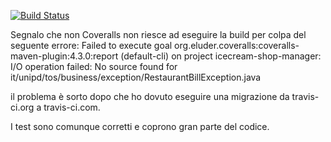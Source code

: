 [![Build Status](https://travis-ci.com/VittorioSchiavon/Assignment2.svg?branch=master)](https://travis-ci.com/VittorioSchiavon/Assignment2)

Segnalo che non Coveralls non riesce ad eseguire la build per colpa del seguente errore:
Failed to execute goal org.eluder.coveralls:coveralls-maven-plugin:4.3.0:report (default-cli) on project icecream-shop-manager: I/O operation failed: No source found for it/unipd/tos/business/exception/RestaurantBillException.java

il problema è sorto dopo che ho dovuto eseguire una migrazione da travis-ci.org a travis-ci.com.

I test sono comunque corretti e coprono gran parte del codice.
